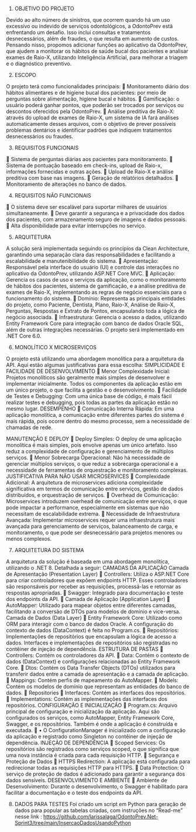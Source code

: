 1.	OBJETIVO DO PROJETO
   
Devido ao alto número de sinistros, que ocorrem quando há um uso excessivo ou indevido de serviços odontológicos, a OdontoPrev está enfrentando um desafio. Isso inclui consultas e tratamentos desnecessários, além de fraudes, o que resulta em aumento de custos. 
Pensando nisso, propomos adicionar funções ao aplicativo da OdontoPrev, que ajudem a monitorar os hábitos de saúde bucal dos pacientes e analisar exames de Raio-X, utilizando Inteligência Artificial, para melhorar a triagem e o diagnóstico preventivo.

2.	ESCOPO
   
O projeto terá como funcionalidades principais:
	Monitoramento diário dos hábitos alimentares e de higiene bucal dos pacientes: por meio de perguntas sobre alimentação, higiene bucal e hábitos. 
	Gamificação: o usuário poderá ganhar pontos, que poderão ser trocados por serviços ou descontos oferecidos pela OdontoPrev.
	Análise preditiva de Raio-X: através do upload de exames de  Raio-X, um sistema de IA fará análises automaticamente desses arquivos, com o objetivo de prever possíveis problemas dentários e identificar padrões que indiquem tratamentos desnecessários ou fraudes.

3.	REQUISITOS FUNCIONAIS
   
	Sistema de perguntas diárias aos pacientes para monitoramento.
	Sistema de pontuação baseado em check-ins, upload de Raio-x, informações fornecidas e outras ações.
	Upload de Raio-X e análise preditiva com base nas imagens.
	Geração de relatórios detalhados.
	Monitoramento de alterações no banco de dados.

4.	REQUISITOS NÃO FUNCIONAIS

	O sistema deve ser escalável para suportar milhares de usuários simultaneamente.
	Deve garantir a segurança e a privacidade dos dados dos pacientes, com armazenamento seguro de imagens e dados pessoais.
	Alta disponibilidade para evitar interrupções no serviço.

5.	ARQUITETURA
   
A solução será implementada seguindo os princípios da Clean Architecture, garantindo uma separação clara das responsabilidades e facilitando a escalabilidade e manutenibilidade do sistema.
	Apresentação: Responsável pela interface do usuário (UI) e controle das interações no aplicativo da OdontoPrev, utilizando ASP.NET Core MVC.
	Aplicação: Gerencia os casos de uso e serviços da aplicação, como o monitoramento de hábitos dos pacientes, sistema de gamificação, e a análise preditiva de exames de Raio-X, implementando as regras de negócio essenciais para o funcionamento do sistema.
	Domínio: Representa as principais entidades do projeto, como Paciente, Dentista, Plano, Raio-X, Análise de Raio-X, Perguntas, Respostas e Extrato de Pontos, encapsulando toda a lógica de negócio associada.
	Infraestrutura: Gerencia o acesso a dados, utilizando Entity Framework Core para integração com banco de dados Oracle SQL, além de outras integrações necessárias. O projeto será implementado em .NET Core 6.0.

6.	MONOLÍTICO X MICROSERVIÇOS
    
O projeto está utilizando uma abordagem monolítica para a arquitetura da API. Aqui estão algumas justificativas para essa escolha:
SIMPLICIDADE E FACILIDADE DE DESENVOLVIMENTO
		Menor Complexidade Inicial: Projetos monolíticos são geralmente mais simples de desenvolver e implementar inicialmente. Todos os componentes da aplicação estão em um único projeto, o que facilita a gestão e o desenvolvimento.
		Facilidade de Testes e Debugging: Com uma única base de código, é mais fácil realizar testes e debugging, pois todas as partes da aplicação estão no mesmo lugar.
DESEMPENHO
		Comunicação Interna Rápida: Em uma aplicação monolítica, a comunicação entre diferentes partes do sistema é mais rápida, pois ocorre dentro do mesmo processo, sem a necessidade de chamadas de rede.

MANUTENÇÃO E DEPLOY
		Deploy Simples: O deploy de uma aplicação monolítica é mais simples, pois envolve apenas um único artefato. Isso reduz a complexidade de configuração e gerenciamento de múltiplos serviços.
		Menor Sobrecarga Operacional: Não há necessidade de gerenciar múltiplos serviços, o que reduz a sobrecarga operacional e a necessidade de ferramentas de orquestração e monitoramento complexas.
JUSTIFICATIVA PARA NÃO USAR MICROSERVICES
		Complexidade Adicional: A arquitetura de microservices adiciona complexidade significativa em termos de comunicação entre serviços, gestão de dados distribuídos, e orquestração de serviços.
		Overhead de Comunicação: Microservices introduzem overhead de comunicação entre serviços, o que pode impactar a performance, especialmente em sistemas que não necessitam de escalabilidade extrema.
		Necessidade de Infraestrutura Avançada: Implementar microservices requer uma infraestrutura mais avançada para gerenciamento de serviços, balanceamento de carga, e monitoramento, o que pode ser desnecessário para projetos menores ou menos complexos.

7.	ARQUITETURA DO SISTEMA
   
A arquitetura da solução é baseada em uma abordagem monolítica, utilizando o .NET 8. Detalhada a seguir:
CAMADAS DA APLICAÇÃO
Camada de Apresentação (Presentation Layer)
	Controllers: Utiliza o ASP.NET Core para criar controladores que expõem endpoints HTTP. Esses controladores são responsáveis por receber as requisições, processá-las e retornar as respostas apropriadas.
	Swagger: Integrado para documentação e teste dos endpoints da API.
	Camada de Aplicação (Application Layer)
	AutoMapper: Utilizado para mapear objetos entre diferentes camadas, facilitando a conversão de DTOs para modelos de domínio e vice-versa.
Camada de Dados (Data Layer)
	Entity Framework Core: Utilizado como ORM para interagir com o banco de dados Oracle. A configuração do contexto de dados (DataContext) é feita no Program.cs.
	Repositórios: Implementações de repositórios que encapsulam a lógica de acesso a dados. Interfaces e implementações de repositórios são registradas no contêiner de injeção de dependência.
ESTRUTURA DE PASTAS
	Controllers: Contém os controladores da API.
	Data: Contém o contexto de dados (DataContext) e configurações relacionadas ao Entity Framework Core.
	Dtos: Contém os Data Transfer Objects (DTOs) utilizados para transferir dados entre a camada de apresentação e a camada de aplicação.
	Mappings: Contém perfis de mapeamento do AutoMapper.
	Models: Contém os modelos de domínio que representam as entidades do banco de dados.
	Repositories
	Interfaces: Contém as interfaces dos repositórios.
	Implementations: Contém as implementações das interfaces dos repositórios.
CONFIGURAÇÃO E INICIALIZAÇÃO
	Program.cs: Arquivo principal de configuração e inicialização da aplicação. Aqui são configurados os serviços, como AutoMapper, Entity Framework Core, Swagger, e os repositórios. Também é onde a aplicação é construída e executada. 
	•	O ConfigurationManager é inicializado com a configuração da aplicação e registrado como Singleton no contêiner de injeção de dependência.
INJEÇÃO DE DEPENDÊNCIA
	Scoped Services: Os repositórios são registrados como serviços scoped, o que significa que uma nova instância é criada para cada requisição HTTP.
	Segurança e Proteção de Dados
	HTTPS Redirection: A aplicação está configurada para redirecionar todas as requisições HTTP para HTTPS.
	Data Protection: O serviço de proteção de dados é adicionado para garantir a segurança dos dados sensíveis.
DESENVOLVIMENTO E AMBIENTE
	Ambiente de Desenvolvimento: Durante o desenvolvimento, o Swagger é habilitado para facilitar a documentação e o teste dos endpoints da API.

8.	DADOS PARA TESTES
Foi criado um script em Python para geração de dados para popular as tabelas criadas, com instruções no “Read-me” nesse link :
https://github.com/larissalaga/OdontoPrev.Net-Sprint3/tree/main/InsercaoDadosUsandoPython
